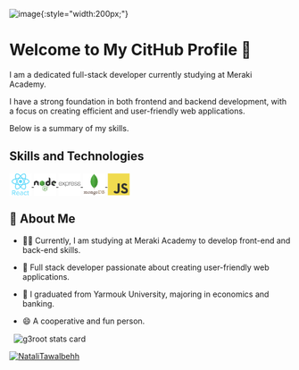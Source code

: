 ![image](https://github.com/NataliTawalbehh/NataliTawalbehh/assets/162601184/ce304c89-1142-4d10-9e66-4b8e88ada605){:style="width:200px;"}


# Welcome to My CitHub Profile 👋

I am a dedicated full-stack developer currently studying at Meraki Academy.

 I have a strong foundation in both frontend and backend development, with a focus on creating efficient and user-friendly web applications.

Below is a summary of my skills.

## Skills and Technologies
<a href="https://reactjs.org/" target="blank">
<img align="center" src="https://raw.githubusercontent.com/devicons/devicon/master/icons/react/react-original-wordmark.svg" alt="React" height="40" width="40" />
</a>
<a href="https://nodejs.org" target="blank">
<img align="center" src="https://raw.githubusercontent.com/devicons/devicon/master/icons/nodejs/nodejs-original-wordmark.svg" alt="Node.js" height="40" width="40" />
</a>
<a href="https://expressjs.com" target="blank">
<img align="center" src="https://raw.githubusercontent.com/devicons/devicon/master/icons/express/express-original-wordmark.svg" alt="Express" height="40" width="40" />
</a>
<a href="https://www.mongodb.com/" target="blank">
<img align="center" src="https://raw.githubusercontent.com/devicons/devicon/master/icons/mongodb/mongodb-original-wordmark.svg" alt="MongoDB" height="40" width="40" />
</a>
<a href="https://developer.mozilla.org/en-US/docs/Web/JavaScript" target="blank">
<img align="center" src="https://raw.githubusercontent.com/devicons/devicon/master/icons/javascript/javascript-original.svg" alt="JavaScript" height="40" width="40" />
</a>



## 🚀 About Me

- 👩‍💻 Currently, I am studying at Meraki Academy to develop front-end and back-end skills.

- 🧠 Full stack developer passionate about creating user-friendly web applications.

- 📝 I graduated from Yarmouk University, majoring in economics and banking.

- 😄 A cooperative and fun person.
<p>&nbsp;
<img align="center" src="https://github-readme-stats.vercel.app/api?username=g3root&show_icons=true&theme=default&title_color=000000&text_color=000000&bg_color=ffffff&hide_border=true" alt="g3root stats card" /></p>
    
<p align="left">
<a href="https://github.com/ryo-ma/github-profile-trophy">
<img src="https://github-profile-trophy.vercel.app/?username=NataliTawalbehh" alt="NataliTawalbehh" />
</a>
</p>



